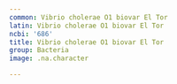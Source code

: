 ```yaml
---
common: Vibrio cholerae O1 biovar El Tor
latin: Vibrio cholerae O1 biovar El Tor
ncbi: '686'
title: Vibrio cholerae O1 biovar El Tor
group: Bacteria
image: .na.character

---
```

